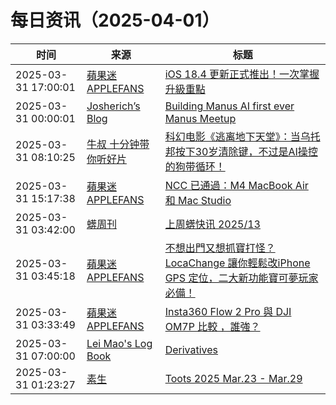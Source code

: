 ﻿# 每日资讯（2025-04-01）

|时间|来源|标题|
|---|---|---|
|2025-03-31 17:00:01|[蘋果迷 APPLEFANS](https://applefans.today/feed/)|[iOS 18.4 更新正式推出！一次掌握升級重點](https://applefans.today/ios-18-4/)|
|2025-03-31 00:00:01|[Josherich’s Blog](https://www.josherich.me/feed.xml)|[Building Manus AI first ever Manus Meetup ](https://josherich.me/podcast/latent-space/building-manus-ai-first-ever-manus-meetup)|
|2025-03-31 08:10:25|[牛叔 十分钟带你听好片](https://getpodcast.xyz/data/ximalaya/11534451.xml)|[科幻电影《逃离地下天堂》：当乌托邦按下30岁清除键，不过是AI操控的狗带循环！](https://www.ximalaya.com/sound/829440073)|
|2025-03-31 15:17:38|[蘋果迷 APPLEFANS](https://applefans.today/feed/)|[NCC 已通過：M4 MacBook Air 和 Mac Studio](https://applefans.today/2025-03-ncc-m4-macbook-air-mac-studio/)|
|2025-03-31 03:42:00|[蠎周刊](https://weekly.pychina.org/feeds/all.atom.xml)|[上周蠎快讯 2025/13](https://weekly.pychina.org/pyrecap/pyrw-2513.html)|
|2025-03-31 03:45:18|[蘋果迷 APPLEFANS](https://applefans.today/feed/)|[不想出門又想抓寶打怪？LocaChange 讓你輕鬆改iPhone GPS 定位，二大新功能寶可夢玩家必備！](https://applefans.today/2025-03-locachange-change-iphone-gps-location/)|
|2025-03-31 03:33:49|[蘋果迷 APPLEFANS](https://applefans.today/feed/)|[Insta360 Flow 2 Pro 與 DJI OM7P 比較 ，誰強？](https://applefans.today/2025-03-insta360-flow-2-pro-vs-dji-osmo-mobile-7p/)|
|2025-03-31 07:00:00|[Lei Mao's Log Book](https://leimao.github.io/atom.xml)|[Derivatives](https://leimao.github.io/blog/Derivatives/)|
|2025-03-31 01:23:27|[素生](http://z.arlmy.me/atom.xml)|[Toots 2025 Mar.23 - Mar.29](http://z.arlmy.me/posts/MastodonArchives/2025/MastodonTootsArchives_20250329/)|
